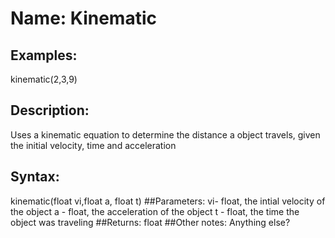 # Name: Kinematic

## Examples:
kinematic(2,3,9)
## Description:
Uses a kinematic equation to determine the distance a object travels, given the initial velocity, time and acceleration
## Syntax:
kinematic(float vi,float a, float t)
##Parameters: 
vi- float, the intial velocity of the object
a - float, the acceleration of the object
t - float, the time the object was traveling
##Returns:
float
##Other notes:
Anything else?
